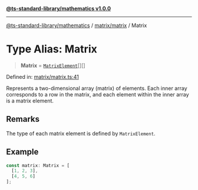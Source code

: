 [**@ts-standard-library/mathematics v1.0.0**](../../../README.md)

***

[@ts-standard-library/mathematics](../../../README.md) / [matrix/matrix](../README.md) / Matrix

# Type Alias: Matrix

> **Matrix** = [`MatrixElement`](MatrixElement.md)[][]

Defined in: [matrix/matrix.ts:41](https://github.com/gabaudette/ts-stdlib/blob/ea80ba1db09c741e99f8cb19e94e5a29b81b623b/packages/mathematics/src/matrix/matrix.ts#L41)

Represents a two-dimensional array (matrix) of elements.
Each inner array corresponds to a row in the matrix, and each element within the inner array is a matrix element.

## Remarks

The type of each matrix element is defined by `MatrixElement`.

## Example

```typescript
const matrix: Matrix = [
  [1, 2, 3],
  [4, 5, 6]
];
```
